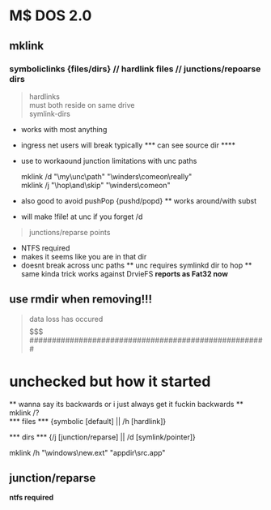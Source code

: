 # M$ DOS 2.0

## mklink 
### symboliclinks {files/dirs} // hardlink files // junctions/repoarse dirs


> hardlinks   
must both reside on same drive    
> symlink-dirs   
* works with most anything   
* ingress net users will break typically    *** can see source dir ****   
* use to workaound junction limitations with unc paths       
      
     mklink /d "\\my\unc\path" "\winders\comeon\really"     
     mklink /j "\hop\and\skip" "\winders\comeon"    
        
* also good to avoid pushPop {pushd/popd}
** works around/with subst   
* will make !file! at unc if you forget /d
> junctions/reparse points
* NTFS required
* makes it seems like you are in that dir
* doesnt break across unc paths 
** unc requires symlinkd dir to hop
** same kinda trick works against DrvieFS **reports as Fat32 now**    
## use rmdir when removing!!!
> data loss has occured
$$$$$$$$$$$$$$$$$$$$$$$$$$$$$$$$$$$$$$$$$$$$$$$$$$$$$$$$$$$
#####################################################

# unchecked but how it started
** wanna say its backwards or i just always get it fuckin backwards **
mklink /?     
*** files ***
     {symbolic [default] || /h [hardlink]}
     
 *** dirs ***
     {/j [junction/reparse] || /d [symlink/pointer]}
     
mklink /h "\windows\new.ext" "appdir\src.app"

## junction/reparse
**ntfs required**
